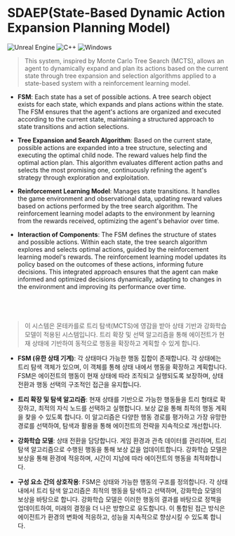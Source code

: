 # SDAEP(State-Based Dynamic Action Expansion Planning Model)
![Unreal Engine](https://img.shields.io/badge/unrealengine-%23313131.svg?style=for-the-badge&logo=unrealengine&logoColor=white) ![C++](https://img.shields.io/badge/c++-%2300599C.svg?style=for-the-badge&logo=c%2B%2B&logoColor=white)
![Windows](https://img.shields.io/badge/Windows-0078D6?style=for-the-badge&logo=windows&logoColor=white)

> This system, inspired by Monte Carlo Tree Search (MCTS), allows an agent to dynamically expand and plan its actions based on the current state through tree expansion and selection algorithms applied to a state-based system with a reinforcement learning model.

+ **FSM**: Each state has a set of possible actions. A tree search object exists for each state, which expands and plans actions within the state. The FSM ensures that the agent's actions are organized and executed according to the current state, maintaining a structured approach to state transitions and action selections.

+ **Tree Expansion and Search Algorithm**: Based on the current state, possible actions are expanded into a tree structure, selecting and executing the optimal child node. The reward values help find the optimal action plan. This algorithm evaluates different action paths and selects the most promising one, continuously refining the agent's strategy through exploration and exploitation.

+ **Reinforcement Learning Model**: Manages state transitions. It handles the game environment and observational data, updating reward values based on actions performed by the tree search algorithm. The reinforcement learning model adapts to the environment by learning from the rewards received, optimizing the agent's behavior over time.

+ **Interaction of Components**: The FSM defines the structure of states and possible actions. Within each state, the tree search algorithm explores and selects optimal actions, guided by the reinforcement learning model's rewards. The reinforcement learning model updates its policy based on the outcomes of these actions, informing future decisions. This integrated approach ensures that the agent can make informed and optimized decisions dynamically, adapting to changes in the environment and improving its performance over time.

#

</br>

> 이 시스템은 몬테카를로 트리 탐색(MCTS)에 영감을 받아 상태 기반과 강화학습 모델이 적용된 시스템입니다. 트리 확장 및 선택 알고리즘을 통해 에이전트가 현재 상태에 기반하여 동적으로 행동을 확장하고 계획할 수 있게 합니다.

+ **FSM (유한 상태 기계)**: 각 상태마다 가능한 행동 집합이 존재합니다. 각 상태에는 트리 탐색 객체가 있으며, 이 객체를 통해 상태 내에서 행동을 확장하고 계획합니다. FSM은 에이전트의 행동이 현재 상태에 따라 조직되고 실행되도록 보장하며, 상태 전환과 행동 선택의 구조적인 접근을 유지합니다.

+ **트리 확장 및 탐색 알고리즘**: 현재 상태를 기반으로 가능한 행동들을 트리 형태로 확장하고, 최적의 자식 노드를 선택하고 실행합니다. 보상 값을 통해 최적의 행동 계획을 찾을 수 있도록 합니다. 이 알고리즘은 다양한 행동 경로를 평가하고 가장 유망한 경로를 선택하여, 탐색과 활용을 통해 에이전트의 전략을 지속적으로 개선합니다.

+ **강화학습 모델**: 상태 전환을 담당합니다. 게임 환경과 관측 데이터를 관리하며, 트리 탐색 알고리즘으로 수행된 행동을 통해 보상 값을 업데이트합니다. 강화학습 모델은 보상을 통해 환경에 적응하며, 시간이 지남에 따라 에이전트의 행동을 최적화합니다.

+ **구성 요소 간의 상호작용**: FSM은 상태와 가능한 행동의 구조를 정의합니다. 각 상태 내에서 트리 탐색 알고리즘은 최적의 행동을 탐색하고 선택하며, 강화학습 모델의 보상을 바탕으로 합니다. 강화학습 모델은 이러한 행동의 결과를 바탕으로 정책을 업데이트하여, 미래의 결정을 더 나은 방향으로 유도합니다. 이 통합된 접근 방식은 에이전트가 환경의 변화에 적응하고, 성능을 지속적으로 향상시킬 수 있도록 합니다.
